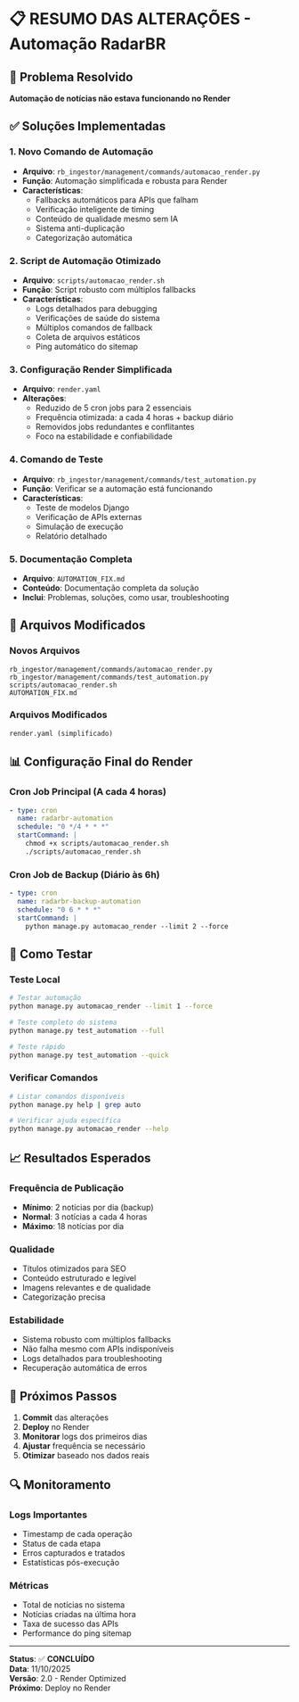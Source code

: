 # 📋 RESUMO DAS ALTERAÇÕES - Automação RadarBR

## 🎯 Problema Resolvido
**Automação de notícias não estava funcionando no Render**

## ✅ Soluções Implementadas

### 1. **Novo Comando de Automação**
- **Arquivo**: `rb_ingestor/management/commands/automacao_render.py`
- **Função**: Automação simplificada e robusta para Render
- **Características**:
  - Fallbacks automáticos para APIs que falham
  - Verificação inteligente de timing
  - Conteúdo de qualidade mesmo sem IA
  - Sistema anti-duplicação
  - Categorização automática

### 2. **Script de Automação Otimizado**
- **Arquivo**: `scripts/automacao_render.sh`
- **Função**: Script robusto com múltiplos fallbacks
- **Características**:
  - Logs detalhados para debugging
  - Verificações de saúde do sistema
  - Múltiplos comandos de fallback
  - Coleta de arquivos estáticos
  - Ping automático do sitemap

### 3. **Configuração Render Simplificada**
- **Arquivo**: `render.yaml`
- **Alterações**:
  - Reduzido de 5 cron jobs para 2 essenciais
  - Frequência otimizada: a cada 4 horas + backup diário
  - Removidos jobs redundantes e conflitantes
  - Foco na estabilidade e confiabilidade

### 4. **Comando de Teste**
- **Arquivo**: `rb_ingestor/management/commands/test_automation.py`
- **Função**: Verificar se a automação está funcionando
- **Características**:
  - Teste de modelos Django
  - Verificação de APIs externas
  - Simulação de execução
  - Relatório detalhado

### 5. **Documentação Completa**
- **Arquivo**: `AUTOMATION_FIX.md`
- **Conteúdo**: Documentação completa da solução
- **Inclui**: Problemas, soluções, como usar, troubleshooting

## 🔧 Arquivos Modificados

### **Novos Arquivos**
```
rb_ingestor/management/commands/automacao_render.py
rb_ingestor/management/commands/test_automation.py
scripts/automacao_render.sh
AUTOMATION_FIX.md
```

### **Arquivos Modificados**
```
render.yaml (simplificado)
```

## 📊 Configuração Final do Render

### **Cron Job Principal** (A cada 4 horas)
```yaml
- type: cron
  name: radarbr-automation
  schedule: "0 */4 * * *"
  startCommand: |
    chmod +x scripts/automacao_render.sh
    ./scripts/automacao_render.sh
```

### **Cron Job de Backup** (Diário às 6h)
```yaml
- type: cron
  name: radarbr-backup-automation
  schedule: "0 6 * * *"
  startCommand: |
    python manage.py automacao_render --limit 2 --force
```

## 🚀 Como Testar

### **Teste Local**
```bash
# Testar automação
python manage.py automacao_render --limit 1 --force

# Teste completo do sistema
python manage.py test_automation --full

# Teste rápido
python manage.py test_automation --quick
```

### **Verificar Comandos**
```bash
# Listar comandos disponíveis
python manage.py help | grep auto

# Verificar ajuda específica
python manage.py automacao_render --help
```

## 📈 Resultados Esperados

### **Frequência de Publicação**
- **Mínimo**: 2 notícias por dia (backup)
- **Normal**: 3 notícias a cada 4 horas
- **Máximo**: 18 notícias por dia

### **Qualidade**
- Títulos otimizados para SEO
- Conteúdo estruturado e legível
- Imagens relevantes e de qualidade
- Categorização precisa

### **Estabilidade**
- Sistema robusto com múltiplos fallbacks
- Não falha mesmo com APIs indisponíveis
- Logs detalhados para troubleshooting
- Recuperação automática de erros

## 🎯 Próximos Passos

1. **Commit** das alterações
2. **Deploy** no Render
3. **Monitorar** logs dos primeiros dias
4. **Ajustar** frequência se necessário
5. **Otimizar** baseado nos dados reais

## 🔍 Monitoramento

### **Logs Importantes**
- Timestamp de cada operação
- Status de cada etapa
- Erros capturados e tratados
- Estatísticas pós-execução

### **Métricas**
- Total de notícias no sistema
- Notícias criadas na última hora
- Taxa de sucesso das APIs
- Performance do ping sitemap

---

**Status**: ✅ **CONCLUÍDO**  
**Data**: 11/10/2025  
**Versão**: 2.0 - Render Optimized  
**Próximo**: Deploy no Render
